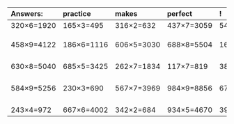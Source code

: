 | Answers: | practice | makes | perfect | ! |
| :--- | :--- | :--- | :--- | :--- |
| 320×6=1920 | 165×3=495 | 316×2=632 | 437×7=3059 | 546×2=1092 | 
|   |   |   |   |   | 
|   |   |   |   |   | 
|   |   |   |   |   | 
| 458×9=4122 | 186×6=1116 | 606×5=3030 | 688×8=5504 | 168×7=1176 | 
|   |   |   |   |   | 
|   |   |   |   |   | 
|   |   |   |   |   | 
|   |   |   |   |   | 
| 630×8=5040 | 685×5=3425 | 262×7=1834 | 117×7=819 | 384×2=768 | 
|   |   |   |   |   | 
|   |   |   |   |   | 
|   |   |   |   |   | 
|   |   |   |   |   | 
| 584×9=5256 | 230×3=690 | 567×7=3969 | 984×9=8856 | 679×9=6111 | 
|   |   |   |   |   | 
|   |   |   |   |   | 
|   |   |   |   |   | 
|   |   |   |   |   | 
| 243×4=972 | 667×6=4002 | 342×2=684 | 934×5=4670 | 394×5=1970 | 
